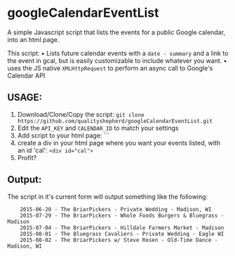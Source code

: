 # googleCalendarEventList
A simple Javascript script that lists the events for a public Google calendar, into an html page. 

This script:
  • Lists future calendar events with a `date - summary` and a link to the event in gcal, but is easily customizable to include whatever you want. 
  • uses the JS native `XMLHttpRequest` to perform an async call to Google's Calendar API


## USAGE:
  1. Download/Clone/Copy the script: `git clone https://github.com/qualityshepherd/googleCalendarEventList.git`
  2. Edit the `API_KEY` and `CALENDAR_ID` to match your settings
  2. Add script to your html page: `<script src="gcal.js"></script>``
  3. create a div in your html page where you want your events listed, with an id 'cal': `<div id="cal">`
  4. Profit?


## Output:
The script in it's current form will output something like the following:
```
	2015-06-20 - The BriarPickers - Private Wedding - Madison, WI
	2015-07-29 - The BriarPickers - Whole Foods Burgers & Bluegrass - Madison
	2015-07-04 - The BriarPickers - Hilldale Farmers Market - Madison
	2015-08-01 - The Bluegrass Cavaliers - Private Wedding - Eagle WI
	2015-08-02 - The BriarPickers w/ Steve Rosen - Old-Time Dance - Madison, WI
```